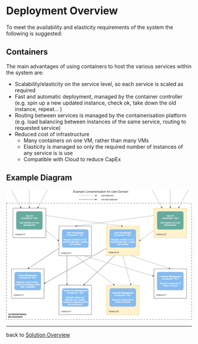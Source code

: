 # Deployment Overview

To meet the availability and elasticity requirements of the system the following is suggested:

## Containers

The main advantages of using containers to host the various services within the system are:

- Scalability/elasticity on the service level, so each service is scaled as required
- Fast and automatic deployment, managed by the container controller (e.g. spin up a new updated instance, check ok, take down the old instance, repeat... )
- Routing between services is managed by the containerisation platform (e.g. load balancing between instances of the same service, routing to requested service)
- Reduced cost of infrastructure
  - Many containers on one VM, rather than many VMs
  - Elasticity is managed so only the required number of instances of any service is is use
  - Compatible with Cloud to reduce CapEx



## Example Diagram

![Containerisation](images/Containerisation.png)

------

back to [Solution Overview](README.md)